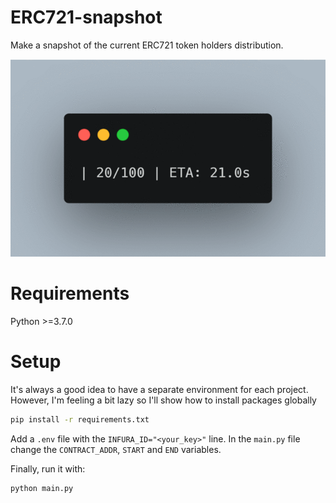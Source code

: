 # ERC721-snapshot
Make a snapshot of the current ERC721 token holders distribution.

![Demo gif](https://github.com/0xApeToshi/ERC721-snapshot/blob/main/demo.gif)

# Requirements
Python >=3.7.0

# Setup
It's always a good idea to have a separate environment for each project.
However, I'm feeling a bit lazy so I'll show how to install packages globally

```bash
pip install -r requirements.txt
```

Add a `.env` file with the `INFURA_ID="<your_key>"` line.
In the `main.py` file change the `CONTRACT_ADDR`, `START` and `END` variables.

Finally, run it with:

```bash
python main.py
```
